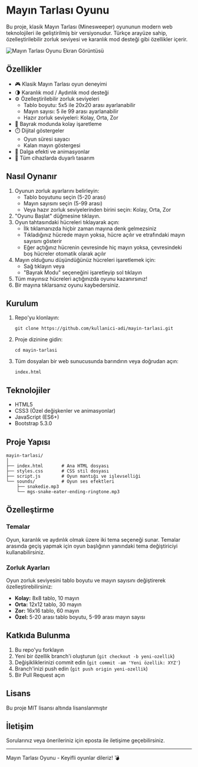 # Mayın Tarlası Oyunu

Bu proje, klasik Mayın Tarlası (Minesweeper) oyununun modern web teknolojileri ile geliştirilmiş bir versiyonudur. Türkçe arayüze sahip, özelleştirilebilir zorluk seviyesi ve karanlık mod desteği gibi özellikler içerir.

![Mayın Tarlası Oyunu Ekran Görüntüsü](https://via.placeholder.com/800x450.png?text=Mayın+Tarlası+Oyunu)

## Özellikler

- 🎮 Klasik Mayın Tarlası oyun deneyimi
- 🌗 Karanlık mod / Aydınlık mod desteği
- ⚙️ Özelleştirilebilir zorluk seviyeleri
  - Tablo boyutu: 5x5 ile 20x20 arası ayarlanabilir
  - Mayın sayısı: 5 ile 99 arası ayarlanabilir
  - Hazır zorluk seviyeleri: Kolay, Orta, Zor
- 🎯 Bayrak modunda kolay işaretleme
- ⏱️ Dijital göstergeler
  - Oyun süresi sayacı
  - Kalan mayın göstergesi
- 💫 Dalga efekti ve animasyonlar
- 📱 Tüm cihazlarda duyarlı tasarım

## Nasıl Oynanır

1. Oyunun zorluk ayarlarını belirleyin:
   - Tablo boyutunu seçin (5-20 arası)
   - Mayın sayısını seçin (5-99 arası)
   - Veya hazır zorluk seviyelerinden birini seçin: Kolay, Orta, Zor
2. "Oyunu Başlat" düğmesine tıklayın.
3. Oyun tahtasındaki hücreleri tıklayarak açın:
   - İlk tıklamanızda hiçbir zaman mayına denk gelmezsiniz
   - Tıkladığınız hücrede mayın yoksa, hücre açılır ve etrafındaki mayın sayısını gösterir
   - Eğer açtığınız hücrenin çevresinde hiç mayın yoksa, çevresindeki boş hücreler otomatik olarak açılır
4. Mayın olduğunu düşündüğünüz hücreleri işaretlemek için:
   - Sağ tıklayın veya
   - "Bayrak Modu" seçeneğini işaretleyip sol tıklayın
5. Tüm mayınsız hücreleri açtığınızda oyunu kazanırsınız!
6. Bir mayına tıklarsanız oyunu kaybedersiniz.

## Kurulum

1. Repo'yu klonlayın:
   ```
   git clone https://github.com/kullanici-adi/mayin-tarlasi.git
   ```
2. Proje dizinine gidin:
   ```
   cd mayin-tarlasi
   ```
3. Tüm dosyaları bir web sunucusunda barındırın veya doğrudan açın:
   ```
   index.html
   ```

## Teknolojiler

- HTML5
- CSS3 (Özel değişkenler ve animasyonlar)
- JavaScript (ES6+)
- Bootstrap 5.3.0

## Proje Yapısı

```
mayin-tarlasi/
│
├── index.html       # Ana HTML dosyası
├── styles.css       # CSS stil dosyası
├── script.js        # Oyun mantığı ve işlevselliği
└── sounds/          # Oyun ses efektleri
    ├── snakedie.mp3
    └── mgs-snake-eater-ending-ringtone.mp3
```

## Özelleştirme

### Temalar
Oyun, karanlık ve aydınlık olmak üzere iki tema seçeneği sunar. Temalar arasında geçiş yapmak için oyun başlığının yanındaki tema değiştiriciyi kullanabilirsiniz.

### Zorluk Ayarları
Oyun zorluk seviyesini tablo boyutu ve mayın sayısını değiştirerek özelleştirebilirsiniz:
- **Kolay:** 8x8 tablo, 10 mayın
- **Orta:** 12x12 tablo, 30 mayın
- **Zor:** 16x16 tablo, 60 mayın
- **Özel:** 5-20 arası tablo boyutu, 5-99 arası mayın sayısı

## Katkıda Bulunma

1. Bu repo'yu forklayın
2. Yeni bir özellik branch'i oluşturun (`git checkout -b yeni-ozellik`)
3. Değişikliklerinizi commit edin (`git commit -am 'Yeni özellik: XYZ'`)
4. Branch'inizi push edin (`git push origin yeni-ozellik`)
5. Bir Pull Request açın

## Lisans

Bu proje MIT lisansı altında lisanslanmıştır 

## İletişim

Sorularınız veya önerileriniz için eposta ile iletişime geçebilirsiniz.

---

Mayın Tarlası Oyunu - Keyifli oyunlar dileriz! 💣

